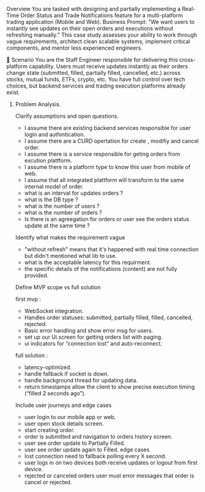 Overview
You are tasked with designing and partially implementing a Real-Time Order Status and Trade Notifications feature for a multi-platform trading application (Mobile and Web).
Business Prompt:
"We want users to instantly see updates on their open orders and executions without refreshing manually."
This case study assesses your ability to work through vague requirements, architect clean scalable systems, implement critical components, and mentor less experienced engineers.

🌆 Scenario
You are the Staff Engineer responsible for delivering this cross-platform capability. Users must receive updates instantly as their orders change state (submitted, filled, partially filled, cancelled, etc.) across stocks, mutual funds, ETFs, crypto, etc.
You have full control over tech choices, but backend services and trading execution platforms already exist.

1. Problem Analysis.
   
   Clarify assumptions and open questions.
   - I assume there are existing backend services responsible for user login and authintication.
   - I assume there are a CURD opertation for create , modifiy and cancel order.
   - I assume there is a service responsible for geting orders from excution plattform.
   - I assume there is a platform type to know this user from mobile of web.
   - I assume that all integrated plattform will transform to the same internal model of order.
   - what is an interval for updates orders ?
   - what is the DB type ? 
   - what is the number of users ?
   - what is the number of orders ?
   - Is there is an agreegation for orders or user see the orders status update at the same time ?
     
   Identify what makes the requirement vague
   - "without refresh" means that it's happened with real time connection but didn't mentioned what lib to use.
   - what is the acceptable latency for this requirment.
   - the specific details of the notifications (content) are not fully provided.
     
   Define MVP scope vs full solution
   
   first mvp :
   - WebSocket integration.
   - Handles order statuses: submitted, partially filled, filled, cancelled, rejected.
   - Basic error handling and show error msg for users.
   - set up our Ui screen for getting orders list with paging.
   - ui indicators for “connection lost” and auto-reconnect.
     
   full solution :
   - latency-optimized.
   - handle fallback if socket is down.
   - handle background thread for updating data.
   - return timestamps allow the client to show precise execution timing (“filled 2 seconds ago”).
  
   Include user journeys and edge cases
   - user login to our mobile app or web.
   - user open stock details screen.
   - start creating order.
   - order is submitted and navigation to orders history screen.
   - user see order update to Partially Filled.
   - user see order update again to Filled.
   edge cases
   - lost connection need to fallback polling every X second.
   - user logs in on two devices both receive updates or logout from first device.
   - rejected or canceled orders user must error messages that order is cancel or rejected.














